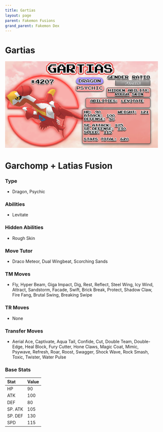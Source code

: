 ```yaml
---
title: Gartias
layout: page
parent: Fakemon Fusions
grand_parent: Fakemon Dex
---
```


# Gartias

![Image](/fakemon_pics/gartias.png)

# Garchomp + Latias Fusion

### Type
- Dragon, Psychic

### Abilities
- Levitate

### Hidden Abilities
- Rough Skin

### Move Tutor
- Draco Meteor, Dual Wingbeat, Scorching Sands

### TM Moves
- Fly, Hyper Beam, Giga Impact, Dig, Rest, Reflect, Steel Wing, Icy Wind, Attract, Sandstorm, Facade, Swift, Brick Break, Protect, Shadow Claw, Fire Fang, Brutal Swing, Breaking Swipe

### TR Moves
- None

### Transfer Moves
- Aerial Ace, Captivate, Aqua Tail, Confide, Cut, Double Team, Double-Edge, Heal Block, Fury Cutter, Hone Claws, Magic Coat, Mimic, Psywave, Refresh, Roar, Roost, Swagger, Shock Wave, Rock Smash, Toxic, Twister, Water Pulse

### Base Stats
| Stat    | Value |
|:--------|:------|
| HP      | 90    |
| ATK     | 100   |
| DEF     | 80    |
| SP. ATK | 105   |
| SP. DEF | 130   |
| SPD     | 115   |